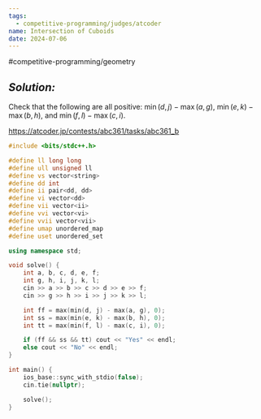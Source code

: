 ```yaml
---
tags:
  - competitive-programming/judges/atcoder
name: Intersection of Cuboids
date: 2024-07-06
---
```

#competitive-programming/geometry 
## _Solution:_
Check that the following are all positive: $\min(d, j)-\max(a,g)$, $\min(e,k)-\max(b,h)$, and $\min(f,l)-\max(c,i)$.

https://atcoder.jp/contests/abc361/tasks/abc361_b
```cpp
#include <bits/stdc++.h>

#define ll long long
#define ull unsigned ll
#define vs vector<string>
#define dd int
#define ii pair<dd, dd>
#define vi vector<dd>
#define vii vector<ii>
#define vvi vector<vi>
#define vvii vector<vii>
#define umap unordered_map
#define uset unordered_set

using namespace std;

void solve() {
    int a, b, c, d, e, f;
    int g, h, i, j, k, l;
    cin >> a >> b >> c >> d >> e >> f;
    cin >> g >> h >> i >> j >> k >> l;

    int ff = max(min(d, j) - max(a, g), 0);
    int ss = max(min(e, k) - max(b, h), 0);
    int tt = max(min(f, l) - max(c, i), 0);

    if (ff && ss && tt) cout << "Yes" << endl;
    else cout << "No" << endl;
}

int main() {
    ios_base::sync_with_stdio(false);
    cin.tie(nullptr);

    solve();
}

```